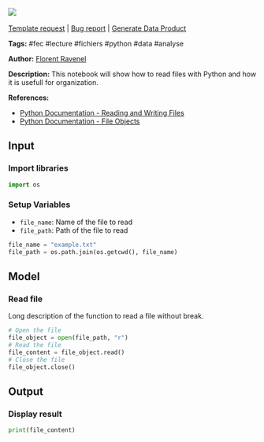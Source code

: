 <a href="https://app.naas.ai/user-redirect/naas/downloader?url=https://raw.githubusercontent.com/jupyter-naas/awesome-notebooks/master/FEC/FEC_Lecture_des_fichiers.ipynb" target="_parent"><img src="https://naasai-public.s3.eu-west-3.amazonaws.com/Open_in_Naas_Lab.svg"/></a><br><br><a href="https://github.com/jupyter-naas/awesome-notebooks/issues/new?assignees=&labels=&template=template-request.md&title=Tool+-+Action+of+the+notebook+">Template request</a> | <a href="https://github.com/jupyter-naas/awesome-notebooks/issues/new?assignees=&labels=bug&template=bug_report.md&title=FEC+-+Lecture+des+fichiers:+Error+short+description">Bug report</a> | <a href="https://app.naas.ai/user-redirect/naas/downloader?url=https://raw.githubusercontent.com/jupyter-naas/awesome-notebooks/master/Naas/Naas_Start_data_product.ipynb" target="_parent">Generate Data Product</a>

**Tags:** #fec #lecture #fichiers #python #data #analyse

**Author:** [Florent Ravenel](https://www.linkedin.com/in/florent-ravenel/)

**Description:** This notebook will show how to read files with Python and how it is usefull for organization.

**References:**
- [Python Documentation - Reading and Writing Files](https://docs.python.org/3/tutorial/inputoutput.html#reading-and-writing-files)
- [Python Documentation - File Objects](https://docs.python.org/3/glossary.html#term-file-object)

## Input

### Import libraries


```python
import os
```

### Setup Variables
- `file_name`: Name of the file to read
- `file_path`: Path of the file to read


```python
file_name = "example.txt"
file_path = os.path.join(os.getcwd(), file_name)
```

## Model

### Read file

Long description of the function to read a file without break.


```python
# Open the file
file_object = open(file_path, "r")
# Read the file
file_content = file_object.read()
# Close the file
file_object.close()
```

## Output

### Display result


```python
print(file_content)
```

 
